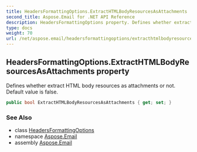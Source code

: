 ```yaml
---
title: HeadersFormattingOptions.ExtractHTMLBodyResourcesAsAttachments
second_title: Aspose.Email for .NET API Reference
description: HeadersFormattingOptions property. Defines whether extract HTML body resources as attachments or not. Default value is false
type: docs
weight: 70
url: /net/aspose.email/headersformattingoptions/extracthtmlbodyresourcesasattachments/
---
```

## HeadersFormattingOptions.ExtractHTMLBodyResourcesAsAttachments property

Defines whether extract HTML body resources as attachments or not. Default value is false.

```csharp
public bool ExtractHTMLBodyResourcesAsAttachments { get; set; }
```

### See Also

* class [HeadersFormattingOptions](../)
* namespace [Aspose.Email](../../headersformattingoptions/)
* assembly [Aspose.Email](../../../)


